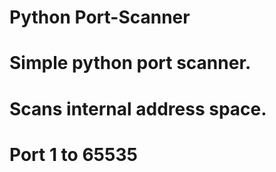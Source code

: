 # Python Port-Scanner
#
# Simple python port scanner.
# Scans internal address space.
# Port 1 to 65535
#
